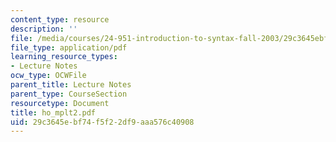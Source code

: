 ```yaml
---
content_type: resource
description: ''
file: /media/courses/24-951-introduction-to-syntax-fall-2003/29c3645ebf74f5f22df9aaa576c40908_ho_mplt2.pdf
file_type: application/pdf
learning_resource_types:
- Lecture Notes
ocw_type: OCWFile
parent_title: Lecture Notes
parent_type: CourseSection
resourcetype: Document
title: ho_mplt2.pdf
uid: 29c3645e-bf74-f5f2-2df9-aaa576c40908
---
```


